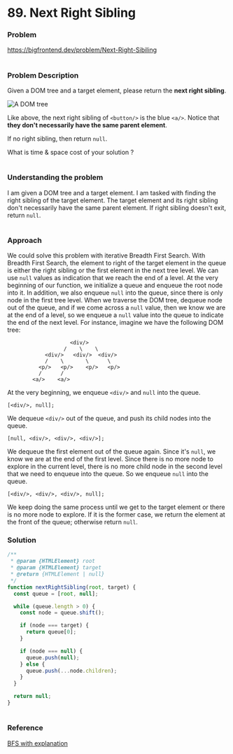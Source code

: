 # 89. Next Right Sibling

### Problem

https://bigfrontend.dev/problem/Next-Right-Sibiling

#

### Problem Description

Given a DOM tree and a target element, please return the **next right sibling**.

![A DOM tree](https://i.imgur.com/DUICfa3.png 'A DOM tree')

Like above, the next right sibling of `<button/>` is the blue `<a/>`. Notice that **they don't necessarily have the same parent element**.

If no right sibling, then return `null`.

What is time & space cost of your solution ?

#

### Understanding the problem

I am given a DOM tree and a target element. I am tasked with finding the right sibling of the target element. The target element and its right sibling don't necessarily have the same parent element. If right sibling doesn't exit, return `null`.

#

### Approach

We could solve this problem with iterative Breadth First Search. With Breadth First Search, the element to right of the target element in the queue is either the right sibling or the first element in the next tree level. We can use `null` values as indication that we reach the end of a level. At the very beginning of our function, we initialize a queue and enqueue the root node into it. In addition, we also enqueue `null` into the queue, since there is only node in the first tree level. When we traverse the DOM tree, dequeue node out of the queue, and if we come across a `null` value, then we know we are at the end of a level, so we enqueue a `null` value into the queue to indicate the end of the next level.
For instance, imagine we have the following DOM tree:

```
                    <div/>
                  /    \    \
            <div/>   <div/>  <div/>
            /    \       \      \
          <p/>   <p/>    <p/>   <p/>
          /      /
        <a/>    <a/>
```

At the very beginning, we enqueue `<div/>` and `null` into the queue.

```
[<div/>, null];
```

We dequeue `<div/>` out of the queue, and push its child nodes into the queue.

```
[null, <div/>, <div/>, <div/>];
```

We dequeue the first element out of the queue again. Since it's `null`, we know we are at the end of the first level. Since there is no more node to explore in the current level, there is no more child node in the second level that we need to enqueue into the queue. So we enqueue `null` into the queue.

```
[<div/>, <div/>, <div/>, null];
```

We keep doing the same process until we get to the target element or there is no more node to explore. If it is the former case, we return the element at the front of the queue; otherwise return `null`.

### Solution

```js
/**
 * @param {HTMLElement} root
 * @param {HTMLElement} target
 * @return {HTMLElement | null}
 */
function nextRightSibling(root, target) {
  const queue = [root, null];

  while (queue.length > 0) {
    const node = queue.shift();

    if (node === target) {
      return queue[0];
    }

    if (node === null) {
      queue.push(null);
    } else {
      queue.push(...node.children);
    }
  }

  return null;
}
```

#

### Reference

[BFS with explanation](https://bigfrontend.dev/problem/Next-Right-Sibiling/discuss/948)
